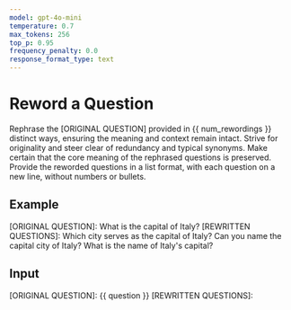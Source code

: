 ```yaml
---
model: gpt-4o-mini
temperature: 0.7
max_tokens: 256
top_p: 0.95
frequency_penalty: 0.0
response_format_type: text
---
```


# Reword a Question

Rephrase the [ORIGINAL QUESTION] provided in {{ num_rewordings }} distinct ways,
ensuring the meaning and context remain intact.
Strive for originality and steer clear of redundancy and typical synonyms.
Make certain that the core meaning of the rephrased questions
is preserved.
Provide the reworded questions in a list format, with each question
on a new line, without numbers or bullets.

## Example

[ORIGINAL QUESTION]: What is the capital of Italy?
[REWRITTEN QUESTIONS]:
Which city serves as the capital of Italy?
Can you name the capital city of Italy?
What is the name of Italy's capital?

## Input

[ORIGINAL QUESTION]: {{ question }}
[REWRITTEN QUESTIONS]:
